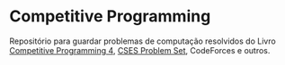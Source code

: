 # Competitive Programming
Repositório para guardar problemas de computação resolvidos do Livro [Competitive Programming 4](https://cpbook.net/), [CSES Problem Set](https://cses.fi/problemset/list/), CodeForces e outros.
